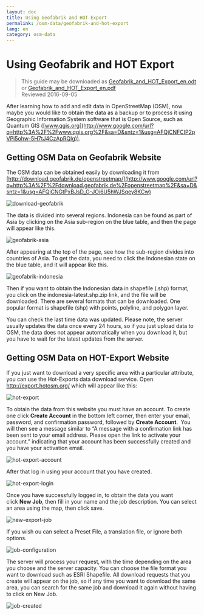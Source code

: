 ```yaml
---
layout: doc
title: Using Geofabrik and HOT Export
permalink: /osm-data/geofabrik-and-hot-export
lang: en
category: osm-data
---
```


Using Geofabrik and HOT Export
================

> This guide may be downloaded as [Geofabrik_and_HOT_Export_en.odt](/files/Geofabrik_and_HOT_Export_en.odt) or [Geofabrik_and_HOT_Export_en.pdf](/files/Geofabrik_and_HOT_Export_en.pdf)  
> Reviewed 2016-09-05  

After learning how to add and edit data in OpenStreetMap (OSM), now maybe you would like to obtain the data as a backup or to process it using Geographic Information System software that is Open Source, such as Quantum GIS ([www.qgis.org](http://www.google.com/url?q=http%3A%2F%2Fwww.qgis.org%2F&sa=D&sntz=1&usg=AFQjCNFCIP2pVPi5ohw-5H7tJ4CzApRQlg)).  

Getting OSM Data on Geofabrik Website
-------------------------------------

The OSM data can be obtained easily by downloading it from [http://download.geofabrik.de/openstreetmap/](http://www.google.com/url?q=http%3A%2F%2Fdownload.geofabrik.de%2Fopenstreetmap%2F&sa=D&sntz=1&usg=AFQjCNGtPxBJsD_G-JOi6U5hWJSqey8KCw)

![download-geofabrik][]

The data is divided into several regions. Indonesia can be found as part of Asia by clicking on the Asia sub-region on the blue table, and then the page will appear like this.  

![geofabrik-asia][]

After appearing at the top of the page, see how the sub-region divides into countries of Asia. To get the data, you need to click the Indonesian state on the blue table, and it will appear like this.  

![geofabrik-indonesia][]

Then if you want to obtain the Indonesian data in shapefile (.shp) format, you click on the indonesia-latest.shp.zip link, and the file will be downloaded. There are several formats that can be downloaded. One popular format is shapefile (shp) with points, polyline, and polygon layer.  

You can check the last time data was updated. Please note, the server usually updates the data once every 24 hours, so if you just upload data to OSM, the data does not appear automatically when you download it, but you have to wait for the latest updates from the server.  

Getting OSM Data on HOT-Export Website
--------------------------------------

If you just want to download a very specific area with a particular attribute, you can use the Hot-Exports data download service. Open <http://export.hotosm.org/> which will appear like this:  

![hot-export][]

To obtain the data from this website you must have an account. To create one click **Create Account** in the bottom left corner, then enter your email, password, and confirmation password, followed by **Create Account**.  You will then see a message similar to “A message with a confirmation link has been sent to your email address. Please open the link to activate your account.” indicating that your account has been successfully created and you have your activation email.  

![hot-export-account][]

After that log in using your account that you have created.  

![hot-export-login][]

Once you have successfully logged in, to obtain the data you want click **New Job**, then fill in your name and the job description. You can select an area using the map, then click save.  

![new-export-job][]

If you wish ou can select a Preset File, a translation file, or ignore both options.  

![job-configuration][]

The server will process your request, with the time depending on the area you choose and the server capacity. You can choose the file format you want to download such as ESRI Shapefile. All download requests that you create will appear on the job, so if any time you want to download the same area, you can search for the same job and download it again without having to click on New Job.  

![job-created][]

[download-geofabrik]: /images/osm-data/download-geofabrik.png
[geofabrik-asia]: /images/osm-data/geofabrik-asia.png
[geofabrik-indonesia]: /images/osm-data/geofabrik-indonesia.png
[hot-export]: /images/osm-data/hot-export.png
[hot-export-account]: /images/osm-data/hot-export-account.png
[hot-export-login]: /images/osm-data/hot-export-login.png
[new-export-job]: /images/osm-data/new-export-job.png
[job-configuration]: /images/osm-data/job-configuration.png
[job-created]: /images/osm-data/job-created.png

